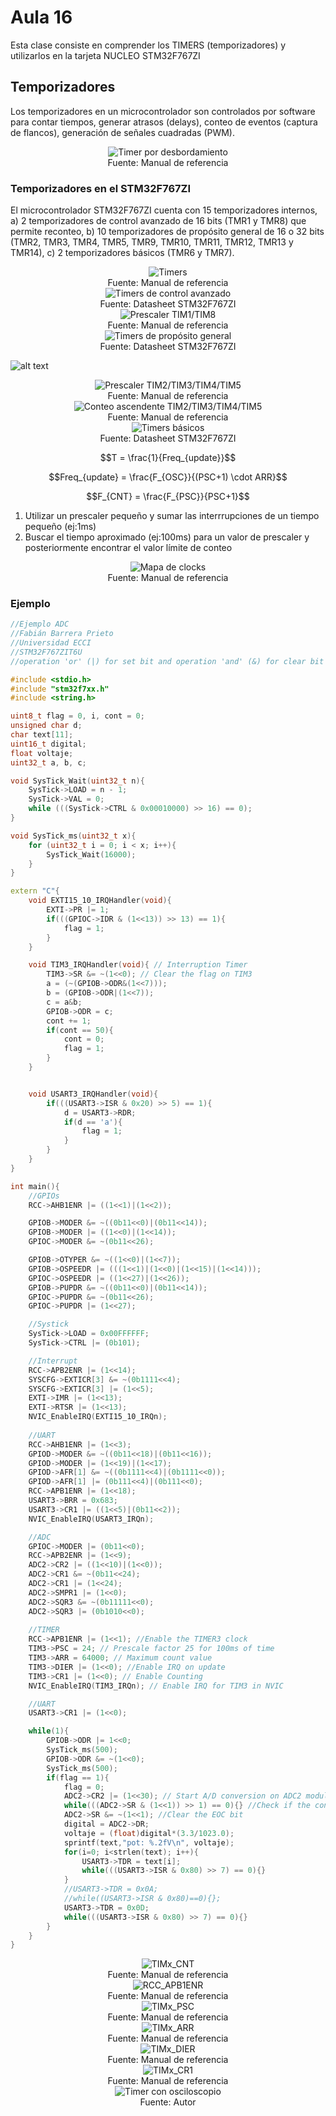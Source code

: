 <h1>Aula 16</h1>

Esta clase consiste en comprender los TIMERS (temporizadores) y utilizarlos en la tarjeta NUCLEO STM32F767ZI

<h2>Temporizadores</h2>

Los temporizadores en un microcontrolador son controlados por software para contar tiempos, generar atrasos (delays), conteo de eventos (captura de flancos), generación de señales cuadradas (PWM).

<div align="center">
<img src="image-11.png" alt="Timer por desbordamiento"/>
<br>
<figcaption>Fuente: Manual de referencia</figcaption>
</div>

<h3>Temporizadores en el STM32F767ZI</h3>

El microcontrolador STM32F767ZI cuenta con 15 temporizadores internos, a) 2 temporizadores de control avanzado de 16 bits (TMR1 y TMR8) que permite reconteo, b) 10 temporizadores de propósito general de 16 o 32 bits (TMR2, TMR3, TMR4, TMR5, TMR9, TMR10, TMR11, TMR12, TMR13 y TMR14), c) 2 temporizadores básicos (TMR6 y TMR7).

<div align="center">
<img src="image-7.png" alt="Timers"/>
<br>
<figcaption>Fuente: Manual de referencia</figcaption>
</div>

<div align="center">
<img src="image-8.png" alt="Timers de control avanzado"/>
<br>
<figcaption>Fuente: Datasheet STM32F767ZI</figcaption>
</div>

<div align="center">
<img src="image-12.png" alt="Prescaler TIM1/TIM8"/>
<br>
<figcaption>Fuente: Manual de referencia</figcaption>
</div>

<div align="center">
<img src="image-9.png" alt="Timers de propósito general"/>
<br>
<figcaption>Fuente: Datasheet STM32F767ZI</figcaption>
</div>

![alt text](image-14.png)
<div align="center">
<img src="image-12.png" alt="Prescaler TIM2/TIM3/TIM4/TIM5"/>
<br>
<figcaption>Fuente: Manual de referencia</figcaption>
</div>

<div align="center">
<img src="image-15.png" alt="Conteo ascendente TIM2/TIM3/TIM4/TIM5"/>
<br>
<figcaption>Fuente: Manual de referencia</figcaption>
</div>

<div align="center">
<img src="image-10.png" alt="Timers básicos"/>
<br>
<figcaption>Fuente: Datasheet STM32F767ZI</figcaption>
</div>




$$T = \frac{1}{Freq_{update}}$$

$$Freq_{update} = \frac{F_{OSC}}{(PSC+1) \cdot ARR}$$



$$F_{CNT} = \frac{F_{PSC}}{PSC+1}$$

1. Utilizar un prescaler pequeño y sumar las interrrupciones de un tiempo pequeño (ej:1ms)
2. Buscar el tiempo aproximado (ej:100ms) para un valor de prescaler y posteriormente encontrar el valor límite de conteo


<div align="center">
<img src="image.png" alt="Mapa de clocks"/>
<br>
<figcaption>Fuente: Manual de referencia</figcaption>
</div>



<h3>Ejemplo</h3>

```c++
//Ejemplo ADC
//Fabián Barrera Prieto
//Universidad ECCI
//STM32F767ZIT6U
//operation 'or' (|) for set bit and operation 'and' (&) for clear bit

#include <stdio.h>
#include "stm32f7xx.h"
#include <string.h>

uint8_t flag = 0, i, cont = 0;
unsigned char d;
char text[11];
uint16_t digital;
float voltaje;
uint32_t a, b, c;

void SysTick_Wait(uint32_t n){
    SysTick->LOAD = n - 1;
    SysTick->VAL = 0; 
    while (((SysTick->CTRL & 0x00010000) >> 16) == 0); 
}

void SysTick_ms(uint32_t x){
    for (uint32_t i = 0; i < x; i++){
        SysTick_Wait(16000); 
    }
}

extern "C"{
    void EXTI15_10_IRQHandler(void){
        EXTI->PR |= 1; 
        if(((GPIOC->IDR & (1<<13)) >> 13) == 1){
            flag = 1;
        }
    }

    void TIM3_IRQHandler(void){ // Interruption Timer 
        TIM3->SR &= ~(1<<0); // Clear the flag on TIM3 
        a = (~(GPIOB->ODR&(1<<7)));
        b = (GPIOB->ODR|(1<<7));
        c = a&b;
        GPIOB->ODR = c;
        cont += 1;
        if(cont == 50){
            cont = 0;
            flag = 1;
        }
    }


    void USART3_IRQHandler(void){ 
        if(((USART3->ISR & 0x20) >> 5) == 1){
            d = USART3->RDR;
            if(d == 'a'){
                flag = 1;
            }
        }
    }
}

int main(){
    //GPIOs
    RCC->AHB1ENR |= ((1<<1)|(1<<2)); 

    GPIOB->MODER &= ~((0b11<<0)|(0b11<<14));
    GPIOB->MODER |= ((1<<0)|(1<<14)); 
    GPIOC->MODER &= ~(0b11<<26);

    GPIOB->OTYPER &= ~((1<<0)|(1<<7));
    GPIOB->OSPEEDR |= (((1<<1)|(1<<0)|(1<<15)|(1<<14)));
    GPIOC->OSPEEDR |= ((1<<27)|(1<<26));
    GPIOB->PUPDR &= ~((0b11<<0)|(0b11<<14));
    GPIOC->PUPDR &= ~(0b11<<26);
    GPIOC->PUPDR |= (1<<27);

    //Systick
    SysTick->LOAD = 0x00FFFFFF; 
    SysTick->CTRL |= (0b101);

    //Interrupt
    RCC->APB2ENR |= (1<<14); 
    SYSCFG->EXTICR[3] &= ~(0b1111<<4); 
    SYSCFG->EXTICR[3] |= (1<<5); 
    EXTI->IMR |= (1<<13); 
    EXTI->RTSR |= (1<<13);
    NVIC_EnableIRQ(EXTI15_10_IRQn); 
            
    //UART
    RCC->AHB1ENR |= (1<<3); 
    GPIOD->MODER &= ~((0b11<<18)|(0b11<<16)); 
    GPIOD->MODER |= (1<<19)|(1<<17); 
    GPIOD->AFR[1] &= ~((0b1111<<4)|(0b1111<<0));
    GPIOD->AFR[1] |= (0b111<<4)|(0b111<<0); 
    RCC->APB1ENR |= (1<<18); 
    USART3->BRR = 0x683; 
    USART3->CR1 |= ((1<<5)|(0b11<<2)); 
    NVIC_EnableIRQ(USART3_IRQn); 

    //ADC
    GPIOC->MODER |= (0b11<<0); 
    RCC->APB2ENR |= (1<<9); 
    ADC2->CR2 |= ((1<<10)|(1<<0)); 
    ADC2->CR1 &= ~(0b11<<24); 
    ADC2->CR1 |= (1<<24); 
    ADC2->SMPR1 |= (1<<0); 
    ADC2->SQR3 &= ~(0b11111<<0); 
    ADC2->SQR3 |= (0b1010<<0); 
    
    //TIMER
    RCC->APB1ENR |= (1<<1); //Enable the TIMER3 clock 
    TIM3->PSC = 24; // Prescale factor 25 for 100ms of time
    TIM3->ARR = 64000; // Maximum count value
    TIM3->DIER |= (1<<0); //Enable IRQ on update		 
    TIM3->CR1 |= (1<<0); // Enable Counting
    NVIC_EnableIRQ(TIM3_IRQn); // Enable IRQ for TIM3 in NVIC	

    //UART
    USART3->CR1 |= (1<<0);

    while(1){
        GPIOB->ODR |= 1<<0; 
        SysTick_ms(500);
        GPIOB->ODR &= ~(1<<0);
        SysTick_ms(500);
        if(flag == 1){
            flag = 0;
            ADC2->CR2 |= (1<<30); // Start A/D conversion on ADC2 module for channel 10 on ADC2->SQR3 register
            while(((ADC2->SR & (1<<1)) >> 1) == 0){} //Check if the conversion is complete reading the EOC bit
            ADC2->SR &= ~(1<<1); //Clear the EOC bit
            digital = ADC2->DR;
            voltaje = (float)digital*(3.3/1023.0);
            sprintf(text,"pot: %.2fV\n", voltaje);
            for(i=0; i<strlen(text); i++){
                USART3->TDR = text[i]; 
                while(((USART3->ISR & 0x80) >> 7) == 0){}
            }
            //USART3->TDR = 0x0A; 
            //while((USART3->ISR & 0x80)==0){};
            USART3->TDR = 0x0D; 
            while(((USART3->ISR & 0x80) >> 7) == 0){}
        }  
    }
}
```

<div align="center">
<img src="image-2.png" alt="TIMx_CNT"/>
<br>
<figcaption>Fuente: Manual de referencia</figcaption>
</div>

<div align="center">
<img src="image-1.png" alt="RCC_APB1ENR"/>
<br>
<figcaption>Fuente: Manual de referencia</figcaption>
</div>

<div align="center">
<img src="image-3.png" alt="TIMx_PSC"/>
<br>
<figcaption>Fuente: Manual de referencia</figcaption>
</div>

<div align="center">
<img src="image-4.png" alt="TIMx_ARR"/>
<br>
<figcaption>Fuente: Manual de referencia</figcaption>
</div>

<div align="center">
<img src="image-5.png" alt="TIMx_DIER"/>
<br>
<figcaption>Fuente: Manual de referencia</figcaption>
</div>

<div align="center">
<img src="image-6.png" alt="TIMx_CR1"/>
<br>
<figcaption>Fuente: Manual de referencia</figcaption>
</div>

<div align="center">
<img src="1726778518531.jpg" alt="Timer con osciloscopio"/>
<br>
<figcaption>Fuente: Autor</figcaption>
</div>